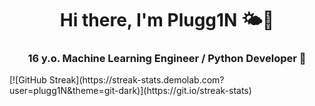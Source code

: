 <h1 align="center">Hi there, I'm Plugg1N 🌤👋</h1>
<h3 align="center"> 16 y.o. Machine Learning Engineer / Python Developer 🐍 </h3>
[![GitHub Streak](https://streak-stats.demolab.com?user=plugg1N&theme=git-dark)](https://git.io/streak-stats)
